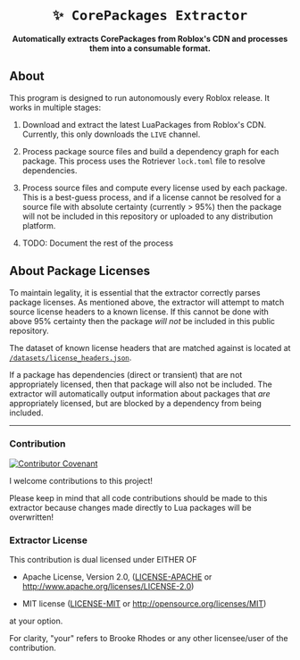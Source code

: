 <!-- Allow this file to not have a first line heading -->
<!-- markdownlint-disable-file MD041 no-emphasis-as-heading -->

<!-- inline html -->
<!-- markdownlint-disable-file MD033 -->

<div align="center">

# `✨ CorePackages Extractor`

**Automatically extracts CorePackages from Roblox's CDN and processes them into a consumable format.**

</div>

## About

This program is designed to run autonomously every Roblox release. It works in multiple stages:

1. Download and extract the latest LuaPackages from Roblox's CDN. Currently, this only downloads the `LIVE` channel.

2. Process package source files and build a dependency graph for each package. This process uses the Rotriever `lock.toml` file to resolve dependencies.

3. Process source files and compute every license used by each package. This is a best-guess process, and if a license cannot be resolved for a source file with absolute certainty (currently > 95%) then the package will not be included in this repository or uploaded to any distribution platform.

4. TODO: Document the rest of the process

## About Package Licenses

To maintain legality, it is essential that the extractor correctly parses package licenses. As mentioned above, the extractor will attempt to match source license headers to a known license. If this cannot be done with above 95% certainty then the package *will not* be included in this public repository.

The dataset of known license headers that are matched against is located at [`/datasets/license_headers.json`](/datasets/license_headers.json).

If a package has dependencies (direct or transient) that are not appropriately licensed, then that package will also not be included. The extractor will automatically output information about packages that *are* appropriately licensed, but are blocked by a dependency from being included.

---

### Contribution 

[![Contributor Covenant](https://img.shields.io/badge/Contributor%20Covenant-v2.1-ff69b4.svg)](CODE_OF_CONDUCT.md) 

I welcome contributions to this project! 

Please keep in mind that all code contributions should be made to this extractor because changes made directly to Lua packages will be overwritten!

### Extractor License 

This contribution is dual licensed under EITHER OF 

- Apache License, Version 2.0, ([LICENSE-APACHE](LICENSE-APACHE) or <http://www.apache.org/licenses/LICENSE-2.0>) 

- MIT license ([LICENSE-MIT](LICENSE-MIT) or <http://opensource.org/licenses/MIT>) 

at your option. 

For clarity, "your" refers to Brooke Rhodes or any other licensee/user of the 
contribution. 
